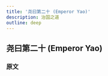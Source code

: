 ```yaml
---
title: '尧曰第二十 (Emperor Yao)'
description: 治国之道
outline: deep
---
```


## 尧曰第二十 (Emperor Yao)

### 原文

